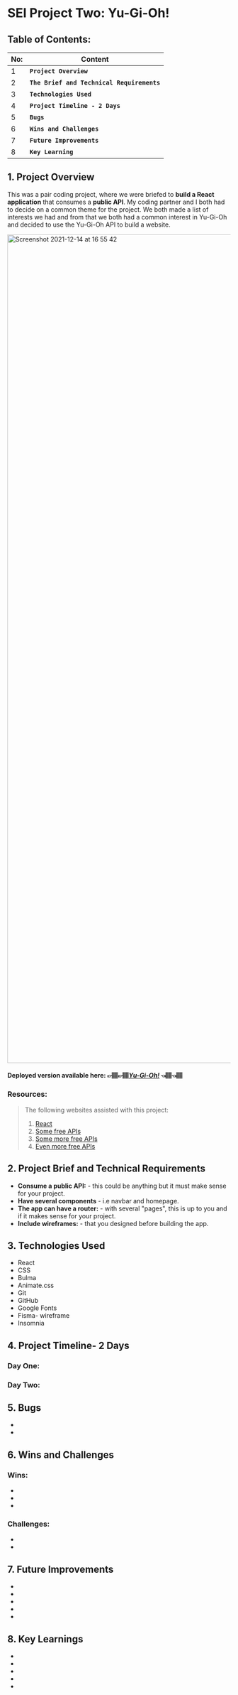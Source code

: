# SEI Project Two: Yu-Gi-Oh!

## Table of Contents:

|  **No:**     | **Content** |
| -------- | ------- |
|    1    | **`Project Overview`**|
|    2     | **`The Brief and Technical Requirements`**|
|    3    | **`Technologies Used`**|
|    4     | **`Project Timeline - 2 Days`**|
|    5     | **`Bugs`**|
|    6     | **`Wins and Challenges`**|
|    7     | **`Future Improvements`**|
|    8     | **`Key Learning`**|

 ## 1. Project Overview
This was a pair coding project, where we were briefed to **build a React application** that consumes a **public API**. My coding partner and I both had to decide on a common theme for the project. We both made a list of interests we had and from that we both had a common interest in Yu-Gi-Oh and decided to use the Yu-Gi-Oh API to build a website.

<img width="1866" alt="Screenshot 2021-12-14 at 16 55 42" src="https://user-images.githubusercontent.com/88886169/146043756-d5f8dc86-e23a-4421-ae6c-d7d6099bf3de.png">

#### Deployed version available here: 👉🏽👉🏽[*Yu-Gi-Oh!*](https://isaac-kumar-yugioh.netlify.app/) 👈🏽👈🏽

### Resources:
> The following websites assisted with this project:
> 1. [React](https://reactjs.org/)
> 2. [Some free APIs](https://apilist.fun/)
> 3. [Some more free APIs](https://github.com/public-apis/public-apis)
> 4. [Even more free APIs](https://dev.to/camerenisonfire/10-intriguing-public-rest-apis-for-your-next-project-2gbd)

## 2. Project Brief and Technical Requirements

- **Consume a public API:** - this could be anything but it must make sense for your project.
- **Have several components** - i.e navbar and homepage.
- **The app can have a router:** - with several "pages", this is up to you and if it makes sense for your project.
- **Include wireframes:** - that you designed before building the app.

## 3. Technologies Used

- React
- CSS
- Bulma 
- Animate.css
- Git
- GitHub
- Google Fonts
- Fisma- wireframe
- Insomnia



## 4. Project Timeline- 2 Days

### Day One:



### Day Two:




## 5. Bugs

- 
- 

## 6. Wins and Challenges

### Wins:
- 
- 
- 

### Challenges:
- 
- 

## 7. Future Improvements

- 
- 
- 
- 
- 


## 8. Key Learnings

- 
- 
- 
- 
- 




